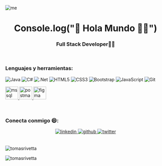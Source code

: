 ![me](https://user-images.githubusercontent.com/109299616/195920256-2841fab3-b050-4bcb-9373-86e068cd6d96.png)

<h1 align="center">Console.log("👋 Hola Mundo 👨‍💻")</h1>
<h3 align="center">Full Stack Developer👨‍💻</h3>

<br/>  

<h3 align="left">Lenguajes y herramientas:</h3>

![Java](https://img.shields.io/badge/java-%23ED8B00.svg?style=for-the-badge&logo=openjdk&logoColor=white)
![C#](https://img.shields.io/badge/c%23-%23239120.svg?style=for-the-badge&logo=csharp&logoColor=white)
![.Net](https://img.shields.io/badge/.NET-5C2D91?style=for-the-badge&logo=.net&logoColor=white)
![HTML5](https://img.shields.io/badge/html5-%23E34F26.svg?style=for-the-badge&logo=html5&logoColor=white)
![CSS3](https://img.shields.io/badge/css3-%231572B6.svg?style=for-the-badge&logo=css3&logoColor=white)
![Bootstrap](https://img.shields.io/badge/bootstrap-%238511FA.svg?style=for-the-badge&logo=bootstrap&logoColor=white)
![JavaScript](https://img.shields.io/badge/javascript-%23323330.svg?style=for-the-badge&logo=javascript&logoColor=%23F7DF1E)
![Git](https://img.shields.io/badge/git-%23F05033.svg?style=for-the-badge&logo=git&logoColor=white)

<p align="left"><a href="https://www.microsoft.com/en-us/sql-server" target="_blank" rel="noreferrer"> <img src="https://www.svgrepo.com/show/303229/microsoft-sql-server-logo.svg" alt="mssql" width="40" height="40"/> </a> <a href="https://postman.com" target="_blank" rel="noreferrer"> <img src="https://www.vectorlogo.zone/logos/getpostman/getpostman-icon.svg" alt="postman" width="40" height="40"/> </a> 
<a href="https://www.figma.com/" target="_blank" rel="noreferrer"> <img src="https://www.vectorlogo.zone/logos/figma/figma-icon.svg" alt="figma" width="40" height="40"/> </a></p>

<br>

<h3 align="left">Conecta conmigo 😄:</h3>
<p align="left">
<div align="center">
<a href="https://www.linkedin.com/in/tomasrivetta-fullstack/" target="_blank">
<img src=https://img.shields.io/badge/linkedin-%231E77B5.svg?&style=for-the-badge&logo=linkedin&logoColor=white alt=linkedin style="margin-bottom: 5px;" />
</a>
<a href="https://github.com/TomasRivetta" target="_blank">
<img src=https://img.shields.io/badge/github-%2324292e.svg?&style=for-the-badge&logo=github&logoColor=white alt=github style="margin-bottom: 5px;" />
</a>
<a href="https://twitter.com/TomRivetta16" target="_blank">
<img src=https://img.shields.io/badge/twitter-%2300acee.svg?&style=for-the-badge&logo=twitter&logoColor=white alt=twitter style="margin-bottom: 5px;" />
</a>
</div>  

<br>

<p><img align="left" src="https://github-readme-stats.vercel.app/api/top-langs?username=TomasRivetta&show_icons=true&locale=en&layout=compact" alt="tomasrivetta" /></p>

<br>

<p align="left"> <img src="https://komarev.com/ghpvc/?username=TomasRivetta&style=for-the-badge&label=Vistas%20Perfil&color=0e75b6" alt="tomasrivetta" /></p>


<!--
<p>&nbsp;<img align="center" src="https://github-readme-stats.vercel.app/api?username=TomasRivetta&show_icons=true&locale=en" alt="tomasrivetta" /></p>

![Top Langs](https://github-readme-stats.vercel.app/api/top-langs/?username=TomasRivetta&hide=TeX&layout=compact)

Contador de visitas: ![Visitor Count](https://profile-counter.glitch.me/TomasRivetta/count.svg)


**TomasRivetta/TomasRivetta** is a ✨ _special_ ✨ repository because its `README.md` (this file) appears on your GitHub profile.

Here are some ideas to get you started:

- 🔭 I’m currently working on ...
- 🌱 I’m currently learning ...
- 👯 I’m looking to collaborate on ...
- 🤔 I’m looking for help with ...
- 💬 Ask me about ...
- 📫 How to reach me: ...
- 😄 Pronouns: ...
- ⚡ Fun fact: ...
-->
